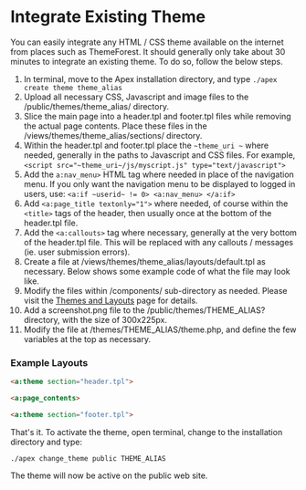 
# Integrate Existing Theme

You can easily integrate any HTML / CSS theme available on the internet from places such as ThemeForest.  It
should generally only take about 30 minutes to integrate an existing theme.  To do so, follow the below steps.

1. In terminal, move to the Apex installation directory, and type `./apex create theme theme_alias`
2.  Upload all necessary CSS, Javascript and image files to the /public/themes/theme_alias/ directory.
3. Slice the main page into a header.tpl and footer.tpl files while removing the actual page contents.  Place these files in the /views/themes/theme_alias/sections/ directory.
4. Within the header.tpl and footer.tpl place the `~theme_uri ~` where needed, generally in the paths to Javascript and CSS files.  For example, `<script src="~theme_uri~/js/myscript.js" type="text/javascript">`
5. Add the `a:nav_menu>` HTML tag where needed in place of the navigation menu.  If you only want the navigation menu to be displayed to logged in users, use: `<a:if ~userid~ != 0> <a:nav_menu> </a:if>`
6. Add `<a:page_title textonly="1">` where needed, of course within the `<title>` tags of the header, then usually once at the bottom of the header.tpl file.
7. Add the `<a:callouts>` tag where necessary, generally at the very bottom of the header.tpl file.  This will be replaced with any callouts / messages (ie. user submission errors).
8. Create a file at /views/themes/theme_alias/layouts/default.tpl as necessary.  Below shows some example code of what the file may look like.
9. Modify the files within /components/ sub-directory as needed.  Please visit the [Themes and Layouts](themes.md) page for details.
10. Add a screenshot.png file to the /public/themes/THEME_ALIAS? directory, with the size of 300x225px.
11.  Modify the file at /themes/THEME_ALIAS/theme.php, and define the few variables at the top as necessary.

### Example Layouts

~~~html
<a:theme section="header.tpl">

<a:page_contents>

<a:theme section="footer.tpl">
~~~

That's it.  To activate the theme, open terminal, change to the installation directory and type:

`./apex change_theme public THEME_ALIAS`

The theme will now be active on the public web site.



